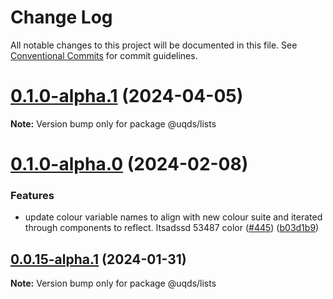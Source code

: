 # Change Log

All notable changes to this project will be documented in this file.
See [Conventional Commits](https://conventionalcommits.org) for commit guidelines.

# [0.1.0-alpha.1](https://github.com/uq-its-ss/design-system/compare/@uqds/lists@0.1.0-alpha.0...@uqds/lists@0.1.0-alpha.1) (2024-04-05)

**Note:** Version bump only for package @uqds/lists

# [0.1.0-alpha.0](https://github.com/uq-its-ss/design-system/compare/@uqds/lists@0.0.15-alpha.1...@uqds/lists@0.1.0-alpha.0) (2024-02-08)

### Features

- update colour variable names to align with new colour suite and iterated through components to reflect. Itsadssd 53487 color ([#445](https://github.com/uq-its-ss/design-system/issues/445)) ([b03d1b9](https://github.com/uq-its-ss/design-system/commit/b03d1b9a7944f4552750706b276405b0988abf90))

## [0.0.15-alpha.1](https://github.com/uq-its-ss/design-system/compare/@uqds/lists@0.0.15-alpha.0...@uqds/lists@0.0.15-alpha.1) (2024-01-31)

**Note:** Version bump only for package @uqds/lists
